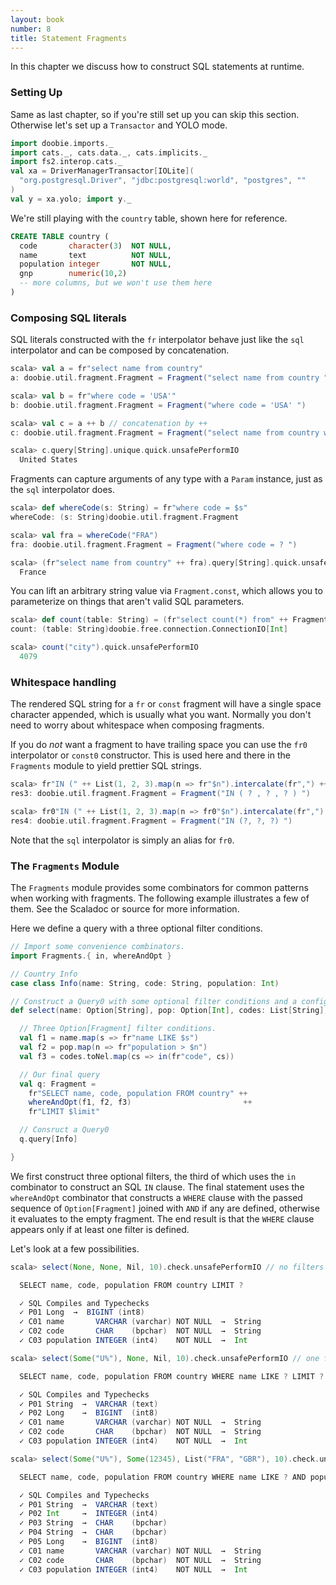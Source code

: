```yaml
---
layout: book
number: 8
title: Statement Fragments
---
```


In this chapter we discuss how to construct SQL statements at runtime.

### Setting Up

Same as last chapter, so if you're still set up you can skip this section. Otherwise let's set up a `Transactor` and YOLO mode.

```scala
import doobie.imports._
import cats._, cats.data._, cats.implicits._
import fs2.interop.cats._
val xa = DriverManagerTransactor[IOLite](
  "org.postgresql.Driver", "jdbc:postgresql:world", "postgres", ""
)
val y = xa.yolo; import y._
```

We're still playing with the `country` table, shown here for reference.

```sql
CREATE TABLE country (
  code       character(3)  NOT NULL,
  name       text          NOT NULL,
  population integer       NOT NULL,
  gnp        numeric(10,2)
  -- more columns, but we won't use them here
)
```

### Composing SQL literals

SQL literals constructed with the `fr` interpolator behave just like the `sql` interpolator and can be composed by concatenation.

```scala
scala> val a = fr"select name from country"
a: doobie.util.fragment.Fragment = Fragment("select name from country ")

scala> val b = fr"where code = 'USA'"
b: doobie.util.fragment.Fragment = Fragment("where code = 'USA' ")

scala> val c = a ++ b // concatenation by ++
c: doobie.util.fragment.Fragment = Fragment("select name from country where code = 'USA' ")

scala> c.query[String].unique.quick.unsafePerformIO
  United States
```

Fragments can capture arguments of any type with a `Param` instance, just as the `sql` interpolator does.

```scala
scala> def whereCode(s: String) = fr"where code = $s"
whereCode: (s: String)doobie.util.fragment.Fragment

scala> val fra = whereCode("FRA")
fra: doobie.util.fragment.Fragment = Fragment("where code = ? ")

scala> (fr"select name from country" ++ fra).query[String].quick.unsafePerformIO
  France
```

You can lift an arbitrary string value via `Fragment.const`, which allows you to parameterize on things that aren't valid SQL parameters.

```scala
scala> def count(table: String) = (fr"select count(*) from" ++ Fragment.const(table)).query[Int].unique
count: (table: String)doobie.free.connection.ConnectionIO[Int]

scala> count("city").quick.unsafePerformIO
  4079
```


### Whitespace handling

The rendered SQL string for a `fr` or `const` fragment will have a single space character appended, which is usually what you want. Normally you don't need to worry about whitespace when composing fragments.

If you do *not* want a fragment to have trailing space you can use the `fr0` interpolator or `const0` constructor. This is used here and there in the `Fragments` module to yield prettier SQL strings.

```scala
scala> fr"IN (" ++ List(1, 2, 3).map(n => fr"$n").intercalate(fr",") ++ fr")"
res3: doobie.util.fragment.Fragment = Fragment("IN ( ? , ? , ? ) ")

scala> fr0"IN (" ++ List(1, 2, 3).map(n => fr0"$n").intercalate(fr",") ++ fr")"
res4: doobie.util.fragment.Fragment = Fragment("IN (?, ?, ?) ")
```
Note that the `sql` interpolator is simply an alias for `fr0`.

### The `Fragments` Module

The `Fragments` module provides some combinators for common patterns when working with fragments. The following example illustrates a few of them. See the Scaladoc or source for more information.

Here we define a query with a three optional filter conditions.

```scala
// Import some convenience combinators.
import Fragments.{ in, whereAndOpt }

// Country Info
case class Info(name: String, code: String, population: Int)

// Construct a Query0 with some optional filter conditions and a configurable LIMIT.
def select(name: Option[String], pop: Option[Int], codes: List[String], limit: Long) = {

  // Three Option[Fragment] filter conditions.
  val f1 = name.map(s => fr"name LIKE $s")
  val f2 = pop.map(n => fr"population > $n")
  val f3 = codes.toNel.map(cs => in(fr"code", cs))

  // Our final query
  val q: Fragment =
    fr"SELECT name, code, population FROM country" ++
    whereAndOpt(f1, f2, f3)                         ++
    fr"LIMIT $limit"

  // Consruct a Query0
  q.query[Info]

}
```

We first construct three optional filters, the third of which uses the `in` combinator to construct an SQL `IN` clause. The final statement uses the `whereAndOpt` combinator that constructs a `WHERE` clause with the passed sequence of `Option[Fragment]` joined with `AND` if any are defined, otherwise it evaluates to the empty fragment. The end result is that the `WHERE` clause appears only if at least one filter is defined.

Let's look at a few possibilities.

```scala
scala> select(None, None, Nil, 10).check.unsafePerformIO // no filters

  SELECT name, code, population FROM country LIMIT ? 

  ✓ SQL Compiles and Typechecks
  ✓ P01 Long  →  BIGINT (int8)
  ✓ C01 name       VARCHAR (varchar) NOT NULL  →  String
  ✓ C02 code       CHAR    (bpchar)  NOT NULL  →  String
  ✓ C03 population INTEGER (int4)    NOT NULL  →  Int

scala> select(Some("U%"), None, Nil, 10).check.unsafePerformIO // one filter

  SELECT name, code, population FROM country WHERE name LIKE ? LIMIT ? 

  ✓ SQL Compiles and Typechecks
  ✓ P01 String  →  VARCHAR (text)
  ✓ P02 Long    →  BIGINT  (int8)
  ✓ C01 name       VARCHAR (varchar) NOT NULL  →  String
  ✓ C02 code       CHAR    (bpchar)  NOT NULL  →  String
  ✓ C03 population INTEGER (int4)    NOT NULL  →  Int

scala> select(Some("U%"), Some(12345), List("FRA", "GBR"), 10).check.unsafePerformIO // three filters

  SELECT name, code, population FROM country WHERE name LIKE ? AND population > ? AND code IN (?, ?) LIMIT ? 

  ✓ SQL Compiles and Typechecks
  ✓ P01 String  →  VARCHAR (text)
  ✓ P02 Int     →  INTEGER (int4)
  ✓ P03 String  →  CHAR    (bpchar)
  ✓ P04 String  →  CHAR    (bpchar)
  ✓ P05 Long    →  BIGINT  (int8)
  ✓ C01 name       VARCHAR (varchar) NOT NULL  →  String
  ✓ C02 code       CHAR    (bpchar)  NOT NULL  →  String
  ✓ C03 population INTEGER (int4)    NOT NULL  →  Int
```
